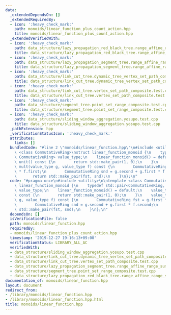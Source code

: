 ```yaml
---
data:
  _extendedDependsOn: []
  _extendedRequiredBy:
  - icon: ':heavy_check_mark:'
    path: monoids/linear_function_plus_count_action.hpp
    title: monoids/linear_function_plus_count_action.hpp
  _extendedVerifiedWith:
  - icon: ':heavy_check_mark:'
    path: data_structure/lazy_propagation_red_black_tree.range_affine_range_sum.test.cpp
    title: data_structure/lazy_propagation_red_black_tree.range_affine_range_sum.test.cpp
  - icon: ':heavy_check_mark:'
    path: data_structure/lazy_propagation_segment_tree.range_affine_range_sum.test.cpp
    title: data_structure/lazy_propagation_segment_tree.range_affine_range_sum.test.cpp
  - icon: ':heavy_check_mark:'
    path: data_structure/link_cut_tree.dynamic_tree_vertex_set_path_composite.test.cpp
    title: data_structure/link_cut_tree.dynamic_tree_vertex_set_path_composite.test.cpp
  - icon: ':heavy_check_mark:'
    path: data_structure/link_cut_tree.vertex_set_path_composite.test.cpp
    title: data_structure/link_cut_tree.vertex_set_path_composite.test.cpp
  - icon: ':heavy_check_mark:'
    path: data_structure/segment_tree.point_set_range_composite.test.cpp
    title: data_structure/segment_tree.point_set_range_composite.test.cpp
  - icon: ':heavy_check_mark:'
    path: data_structure/sliding_window_aggregation.yosupo.test.cpp
    title: data_structure/sliding_window_aggregation.yosupo.test.cpp
  _pathExtension: hpp
  _verificationStatusIcon: ':heavy_check_mark:'
  attributes:
    links: []
  bundledCode: "#line 2 \"monoids/linear_function.hpp\"\n#include <utility>\n\ntemplate\
    \ <class CommutativeRing>\nstruct linear_function_monoid {\n    typedef std::pair<CommutativeRing,\
    \ CommutativeRing> value_type;\n    linear_function_monoid() = default;\n    value_type\
    \ unit() const {\n        return std::make_pair(1, 0);\n    }\n    value_type\
    \ mult(value_type g, value_type f) const {\n        CommutativeRing fst = g.first\
    \ * f.first;\n        CommutativeRing snd = g.second + g.first * f.second;\n \
    \       return std::make_pair(fst, snd);\n    }\n};\n"
  code: "#pragma once\n#include <utility>\n\ntemplate <class CommutativeRing>\nstruct\
    \ linear_function_monoid {\n    typedef std::pair<CommutativeRing, CommutativeRing>\
    \ value_type;\n    linear_function_monoid() = default;\n    value_type unit()\
    \ const {\n        return std::make_pair(1, 0);\n    }\n    value_type mult(value_type\
    \ g, value_type f) const {\n        CommutativeRing fst = g.first * f.first;\n\
    \        CommutativeRing snd = g.second + g.first * f.second;\n        return\
    \ std::make_pair(fst, snd);\n    }\n};\n"
  dependsOn: []
  isVerificationFile: false
  path: monoids/linear_function.hpp
  requiredBy:
  - monoids/linear_function_plus_count_action.hpp
  timestamp: '2019-12-27 19:16:13+09:00'
  verificationStatus: LIBRARY_ALL_AC
  verifiedWith:
  - data_structure/sliding_window_aggregation.yosupo.test.cpp
  - data_structure/link_cut_tree.dynamic_tree_vertex_set_path_composite.test.cpp
  - data_structure/link_cut_tree.vertex_set_path_composite.test.cpp
  - data_structure/lazy_propagation_segment_tree.range_affine_range_sum.test.cpp
  - data_structure/segment_tree.point_set_range_composite.test.cpp
  - data_structure/lazy_propagation_red_black_tree.range_affine_range_sum.test.cpp
documentation_of: monoids/linear_function.hpp
layout: document
redirect_from:
- /library/monoids/linear_function.hpp
- /library/monoids/linear_function.hpp.html
title: monoids/linear_function.hpp
---
```

